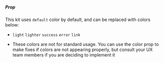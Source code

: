 ##### Prop
This kit uses `default` color by default, and can be replaced with colors below:

* `light` `lighter` `success` `error` `link`

- These colors are not for standard usage. You can use the color prop to make fixes if colors are not appearing properly, but consult your UX team members if you are deciding to implement it